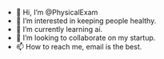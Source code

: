 - 👋 Hi, I’m @PhysicalExam
- 👀 I’m interested in keeping people healthy.
- 🌱 I’m currently learning ai.
- 💞️ I’m looking to collaborate on my startup.
- 📫 How to reach me, email is the best.

<!---
PhysicalExam/PhysicalExam is a ✨ special ✨ repository because its `README.md` (this file) appears on your GitHub profile.
You can click the Preview link to take a look at your changes.
--->

